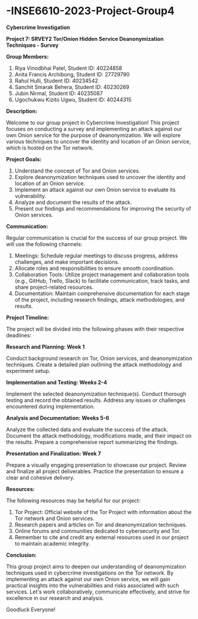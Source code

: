 # -INSE6610-2023-Project-Group4
**Cybercrime Investigation**



**Project 7: SRVEY2 Tor/Onion Hidden Service Deanonymization Techniques - Survey**




**Group Members:**

1. Riya Vinodbhai Patel, Student ID: 40224858
2. Anita Francis Archibong, Student ID: 27729790
3. Rahul Hulli, Student ID: 40234542
4. Sanchit Smarak Behera, Student ID: 40230269
5. Jubin Nirmal, Student ID: 40235087
6. Ugochukwu Kizito Ugwu, Student ID: 40244315

**Description:**

Welcome to our group project in Cybercrime Investigation! This project focuses on conducting a survey and implementing an attack against our own Onion service for the purpose of deanonymization. We will explore various techniques to uncover the identity and location of an Onion service, which is hosted on the Tor network.

**Project Goals:**

1. Understand the concept of Tor and Onion services.
2. Explore deanonymization techniques used to uncover the identity and location of an Onion service.
3. Implement an attack against our own Onion service to evaluate its vulnerability.
4. Analyze and document the results of the attack.
5. Present our findings and recommendations for improving the security of Onion services.

**Communication:**

Regular communication is crucial for the success of our group project. We will use the following channels:

1. Meetings: Schedule regular meetings to discuss progress, address challenges, and make important decisions.
2. Allocate roles and responsibilities to ensure smooth coordination.
3. Collaboration Tools: Utilize project management and collaboration tools (e.g., GitHub, Trello, Slack) to facilitate communication, track tasks, and share project-related resources.
4. Documentation: Maintain comprehensive documentation for each stage of the project, including research findings, attack methodologies, and results.
   
**Project Timeline:**

The project will be divided into the following phases with their respective deadlines:

**Research and Planning: Week 1**

Conduct background research on Tor, Onion services, and deanonymization techniques.
Create a detailed plan outlining the attack methodology and experiment setup.

**Implementation and Testing: Weeks 2-4**

Implement the selected deanonymization technique(s).
Conduct thorough testing and record the obtained results.
Address any issues or challenges encountered during implementation.

**Analysis and Documentation: Weeks 5-6**

Analyze the collected data and evaluate the success of the attack.
Document the attack methodology, modifications made, and their impact on the results.
Prepare a comprehensive report summarizing the findings.

**Presentation and Finalization: Week 7**

Prepare a visually engaging presentation to showcase our project.
Review and finalize all project deliverables.
Practice the presentation to ensure a clear and cohesive delivery.

**Resources:**

The following resources may be helpful for our project:

1. Tor Project: Official website of the Tor Project with information about the Tor network and Onion services.
2. Research papers and articles on Tor and deanonymization techniques.
3. Online forums and communities dedicated to cybersecurity and Tor.
4. Remember to cite and credit any external resources used in our project to maintain academic integrity.

**Conclusion:**

This group project aims to deepen our understanding of deanonymization techniques used in cybercrime investigations on the Tor network. By implementing an attack against our own Onion service, we will gain practical insights into the vulnerabilities and risks associated with such services. Let's work collaboratively, communicate effectively, and strive for excellence in our research and analysis. 

Goodluck Everyone!
